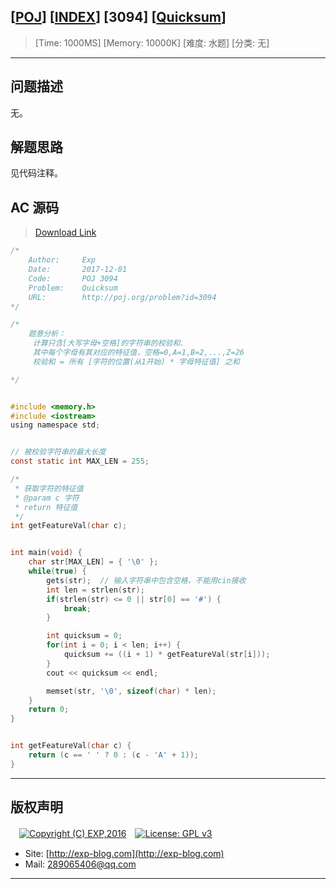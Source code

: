 ## [[POJ](http://poj.org/)] [[INDEX](https://github.com/lyy289065406/POJ-Solving-Reports)] [3094] [[Quicksum](http://poj.org/problem?id=3094)]

> [Time: 1000MS] [Memory: 10000K] [难度: 水题] [分类: 无]

------

## 问题描述

无。

## 解题思路

见代码注释。

## AC 源码

> [Download Link](/reports/POJ3094-Quicksum/src)


```c
/*
	Author:     Exp
	Date:       2017-12-01
	Code:       POJ 3094
	Problem:    Quicksum
	URL:		http://poj.org/problem?id=3094
*/

/*
	题意分析：
	 计算只含[大写字母+空格]的字符串的校验和.
	 其中每个字母有其对应的特征值，空格=0,A=1,B=2,...,Z=26
	 校验和 = 所有 [字符的位置(从1开始) * 字母特征值] 之和

*/


#include <memory.h>
#include <iostream>
using namespace std;


// 被校验字符串的最大长度
const static int MAX_LEN = 255;

/* 
 * 获取字符的特征值
 * @param c 字符
 * return 特征值
 */
int getFeatureVal(char c);


int main(void) {
	char str[MAX_LEN] = { '\0' };
	while(true) {
		gets(str);	// 输入字符串中包含空格，不能用cin接收
		int len = strlen(str);
		if(strlen(str) <= 0 || str[0] == '#') {
			break;
		}

		int quicksum = 0;
		for(int i = 0; i < len; i++) {
			quicksum += ((i + 1) * getFeatureVal(str[i]));
		}
		cout << quicksum << endl;

		memset(str, '\0', sizeof(char) * len);
	}
	return 0;
}


int getFeatureVal(char c) {
	return (c == ' ' ? 0 : (c - 'A' + 1));
}
```

------

## 版权声明

　[![Copyright (C) EXP,2016](https://img.shields.io/badge/Copyright%20(C)-EXP%202016-blue.svg)](http://exp-blog.com)　[![License: GPL v3](https://img.shields.io/badge/License-GPL%20v3-blue.svg)](https://www.gnu.org/licenses/gpl-3.0)
  

- Site: [http://exp-blog.com](http://exp-blog.com) 
- Mail: <a href="mailto:289065406@qq.com?subject=[EXP's Github]%20Your%20Question%20（请写下您的疑问）&amp;body=What%20can%20I%20help%20you?%20（需要我提供什么帮助吗？）">289065406@qq.com</a>


------
